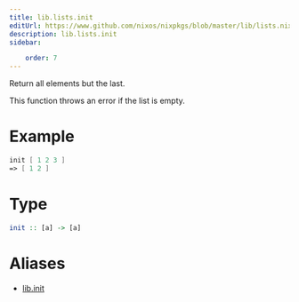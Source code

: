 ```yaml
---
title: lib.lists.init
editUrl: https://www.github.com/nixos/nixpkgs/blob/master/lib/lists.nix#L1025C10
description: lib.lists.init
sidebar:

    order: 7
---
```


Return all elements but the last.

This function throws an error if the list is empty.

# Example

```nix
init [ 1 2 3 ]
=> [ 1 2 ]
```

# Type

```haskell
init :: [a] -> [a]
```


# Aliases

- [lib.init](./reference/lib/lib-init)


